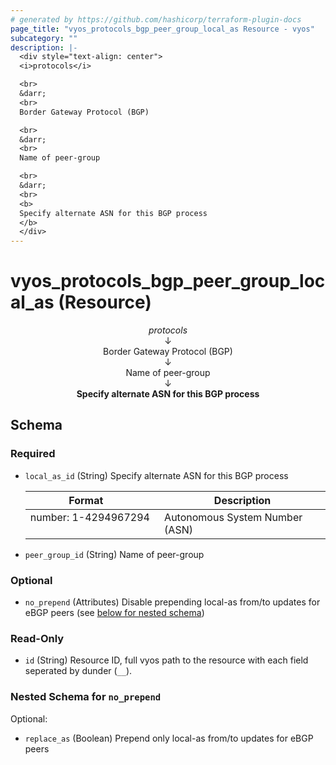 ```yaml
---
# generated by https://github.com/hashicorp/terraform-plugin-docs
page_title: "vyos_protocols_bgp_peer_group_local_as Resource - vyos"
subcategory: ""
description: |-
  <div style="text-align: center">
  <i>protocols</i>

  <br>
  &darr;
  <br>
  Border Gateway Protocol (BGP)

  <br>
  &darr;
  <br>
  Name of peer-group

  <br>
  &darr;
  <br>
  <b>
  Specify alternate ASN for this BGP process
  </b>
  </div>
---
```


# vyos_protocols_bgp_peer_group_local_as (Resource)

<div style="text-align: center">
<i>protocols</i>

<br>
&darr;
<br>
Border Gateway Protocol (BGP)

<br>
&darr;
<br>
Name of peer-group

<br>
&darr;
<br>
<b>
Specify alternate ASN for this BGP process
</b>
</div>



<!-- schema generated by tfplugindocs -->
## Schema

### Required

- `local_as_id` (String) Specify alternate ASN for this BGP process

    |  Format &emsp; | Description  |
    |----------|---------------|
    |  number: 1-4294967294  &emsp; |  Autonomous System Number (ASN)  |
- `peer_group_id` (String) Name of peer-group

### Optional

- `no_prepend` (Attributes) Disable prepending local-as from/to updates for eBGP peers (see [below for nested schema](#nestedatt--no_prepend))

### Read-Only

- `id` (String) Resource ID, full vyos path to the resource with each field seperated by dunder (`__`).

<a id="nestedatt--no_prepend"></a>
### Nested Schema for `no_prepend`

Optional:

- `replace_as` (Boolean) Prepend only local-as from/to updates for eBGP peers
